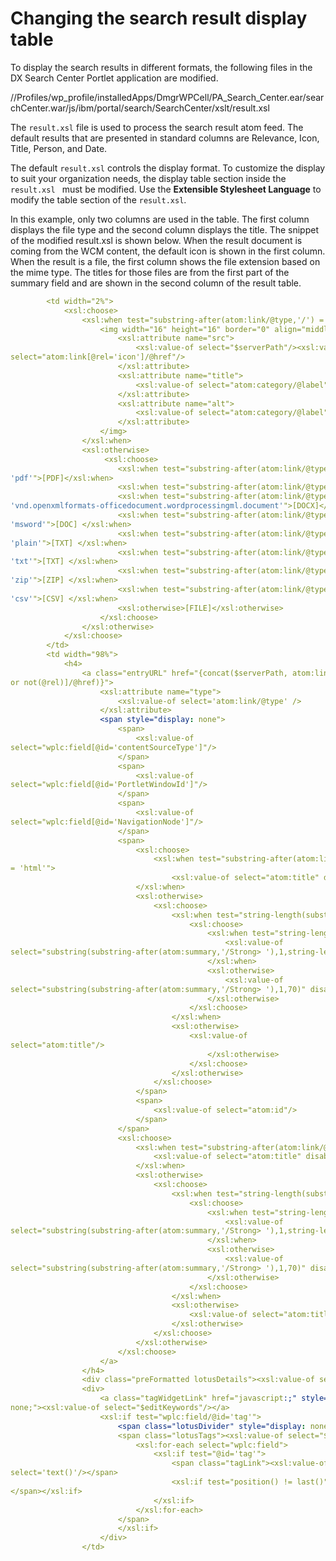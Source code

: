 # Changing the search result display table

To display the search results in different formats, the following files in the DX Search Center Portlet application are modified.

//Profiles/wp_profile/installedApps/DmgrWPCell/PA_Search_Center.ear/searchCenter.war/js/ibm/portal/search/SearchCenter/xslt/result.xsl

The `result.xsl` file is used to process the search result atom feed. The default results that are presented in standard columns are Relevance, Icon, Title, Person, and Date.

[](../../../../images/Change_the_search_result_display_table.png)

The default `result.xsl` controls the display format. To customize the display to suit your organization needs, the display table section inside the `result.xsl ` must be modified. Use the **Extensible Stylesheet Language** to modify the table section of the `result.xsl`. 

In this example, only two columns are used in the table. The first column displays the file type and the second column displays the title. The snippet of the modified result.xsl is shown below. When the result document is coming from the WCM content, the default icon is shown in the first column. When the result is a file, the first column shows the file extension based on the mime type. The titles for those files are from the first part of the summary field and are shown in the second column of the result table.

```yaml
        <td width="2%">
            <xsl:choose>
                <xsl:when test="substring-after(atom:link/@type,'/') = 'html'">
                    <img width="16" height="16" border="0" align="middle">
                        <xsl:attribute name="src">
                            <xsl:value-of select="$serverPath"/><xsl:value-of
select="atom:link[@rel='icon']/@href"/>
                        </xsl:attribute>
                        <xsl:attribute name="title">
                            <xsl:value-of select="atom:category/@label"/>
                        </xsl:attribute>
                        <xsl:attribute name="alt">
                            <xsl:value-of select="atom:category/@label"/>
                        </xsl:attribute>
                    </img>
                </xsl:when>
                <xsl:otherwise>
                     <xsl:choose>
                        <xsl:when test="substring-after(atom:link/@type,'/') =
'pdf'">[PDF]</xsl:when>
                        <xsl:when test="substring-after(atom:link/@type,'/') = 'vnd.msexcel'">[XLS] </xsl:when>
                        <xsl:when test="substring-after(atom:link/@type,'/') =
'vnd.openxmlformats-officedocument.wordprocessingml.document'">[DOCX]</xsl:when>
                        <xsl:when test="substring-after(atom:link/@type,'/') =
'msword'">[DOC] </xsl:when>
                        <xsl:when test="substring-after(atom:link/@type,'/') =
'plain'">[TXT] </xsl:when>
                        <xsl:when test="substring-after(atom:link/@type,'/') =
'txt'">[TXT] </xsl:when>
                        <xsl:when test="substring-after(atom:link/@type,'/') =
'zip'">[ZIP] </xsl:when>
                        <xsl:when test="substring-after(atom:link/@type,'/') =
'csv'">[CSV] </xsl:when>
                        <xsl:otherwise>[FILE]</xsl:otherwise>
                    </xsl:choose>
                </xsl:otherwise>
            </xsl:choose> 
        </td>
        <td width="98%">
            <h4>
                <a class="entryURL" href="{concat($serverPath, atom:link[(@rel='alternate')
or not(@rel)]/@href)}">
                    <xsl:attribute name="type">
                        <xsl:value-of select='atom:link/@type' />
                    </xsl:attribute>
                    <span style="display: none">
                        <span>
                            <xsl:value-of
select="wplc:field[@id='contentSourceType']"/>
                        </span>
                        <span>
                            <xsl:value-of
select="wplc:field[@id='PortletWindowId']"/>
                        </span>
                        <span>
                            <xsl:value-of
select="wplc:field[@id='NavigationNode']"/>
                        </span>
                        <span>
                            <xsl:choose>
                                <xsl:when test="substring-after(atom:link/@type,'/')
= 'html'">
                                    <xsl:value-of select="atom:title" disable-output-escaping="yes" />
                            </xsl:when>
                            <xsl:otherwise>
                                <xsl:choose>
                                    <xsl:when test="string-length(substring-after(atom:summary,'/Strong> ')) &gt; 0">
                                        <xsl:choose>
                                            <xsl:when test="string-length(substring-after(atom:summary,'/Strong> ')) &lt; 70">
                                                <xsl:value-of
select="substring(substring-after(atom:summary,'/Strong> '),1,string-length(substringafter(atom:summary,'/Strong> ')))" disable-output-escaping="yes" />...
                                            </xsl:when>
                                            <xsl:otherwise>
                                                <xsl:value-of
select="substring(substring-after(atom:summary,'/Strong> '),1,70)" disable-outputescaping="yes" />...
                                            </xsl:otherwise>
                                        </xsl:choose>
                                    </xsl:when>
                                    <xsl:otherwise>
                                        <xsl:value-of
select="atom:title"/>
                                            </xsl:otherwise>
                                        </xsl:choose>
                                    </xsl:otherwise>
                                </xsl:choose>
                            </span>
                            <span>
                                <xsl:value-of select="atom:id"/>
                            </span>
                        </span>
                        <xsl:choose>
                            <xsl:when test="substring-after(atom:link/@type,'/') = 'html'">
                                <xsl:value-of select="atom:title" disable-outputescaping="yes" />
                            </xsl:when>
                            <xsl:otherwise>
                                <xsl:choose>
                                    <xsl:when test="string-length(substringafter(atom:summary,'/Strong> ')) &gt; 0">
                                        <xsl:choose>
                                            <xsl:when test="string-length(substringafter(atom:summary,'/Strong> ')) &lt; 70">
                                                <xsl:value-of
select="substring(substring-after(atom:summary,'/Strong> '),1,string-length(substringafter(atom:summary,'/Strong> ')))" disable-output-escaping="yes" />...
                                            </xsl:when>
                                            <xsl:otherwise>
                                                <xsl:value-of
select="substring(substring-after(atom:summary,'/Strong> '),1,70)" disable-outputescaping="yes" />...
                                            </xsl:otherwise>
                                        </xsl:choose>
                                    </xsl:when>
                                    <xsl:otherwise>
                                        <xsl:value-of select="atom:title"/>
                                    </xsl:otherwise>
                                </xsl:choose>
                            </xsl:otherwise>
                        </xsl:choose>
                    </a>
                </h4>
                <div class="preFormatted lotusDetails"><xsl:value-of select="atom:summary" disable-output-escaping="yes" /></div>
                <div>
                    <a class="tagWidgetLink" href="javascript:;" style="display:
none;"><xsl:value-of select="$editKeywords"/></a>
                    <xsl:if test="wplc:field/@id='tag'">
                        <span class="lotusDivider" style="display: none;">|</span>
                        <span class="lotusTags"><xsl:value-of select="$tags"/>&#160;
                            <xsl:for-each select="wplc:field">
                                <xsl:if test="@id='tag'">
                                    <span class="tagLink"><xsl:value-of
select='text()'/></span>
                                    <xsl:if test="position() != last()"><span>,
</span></xsl:if>
                                </xsl:if>
                            </xsl:for-each>
                        </span>
                        </xsl:if>
                    </div>
                </td>
```